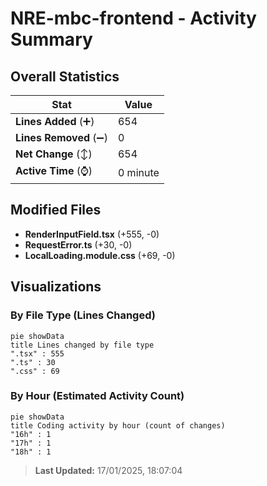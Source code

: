 # NRE-mbc-frontend - Activity Summary 

## Overall Statistics

| Stat                   | Value                                                             |
| ---------------------- | ----------------------------------------------------------------- |
| **Lines Added** (➕)   | 654                                          |
| **Lines Removed** (➖) | 0                                        |
| **Net Change** (↕)    | 654                |
| **Active Time** (⌚)   | 0 minute |


## Modified Files
- **RenderInputField.tsx** (+555, -0)
- **RequestError.ts** (+30, -0)
- **LocalLoading.module.css** (+69, -0)

## Visualizations

### By File Type (Lines Changed)

```mermaid
pie showData
title Lines changed by file type
".tsx" : 555
".ts" : 30
".css" : 69
```

### By Hour (Estimated Activity Count)

```mermaid
pie showData
title Coding activity by hour (count of changes)
"16h" : 1
"17h" : 1
"18h" : 1
```


> **Last Updated:** 17/01/2025, 18:07:04